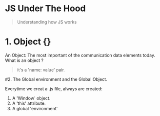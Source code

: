 # JS Under The Hood

> Understanding how JS works

# 1. Object {}

An Object: The most important of the communication data elements today. What is an object ?
> it's a 'name: value' pair.

#2. The Global environment and the Global Object.

Everytime we creat a .js file, always are created:

1. A 'Window' object.
2. A 'this' attribute.
3. A global 'environment'